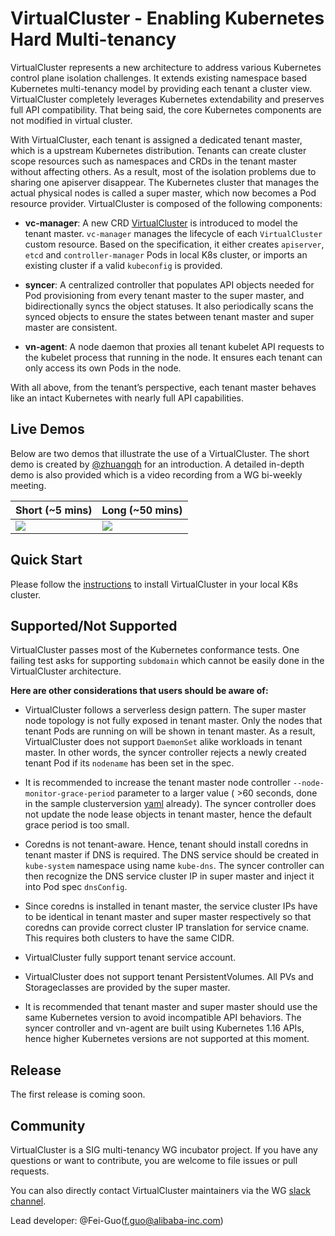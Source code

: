 # VirtualCluster - Enabling Kubernetes Hard Multi-tenancy

VirtualCluster represents a new architecture to address various Kubernetes control plane isolation challenges.
It extends existing namespace based Kubernetes multi-tenancy model by providing each tenant a cluster view.
VirtualCluster completely leverages Kubernetes extendability and preserves full API compatibility.
That being said, the core Kubernetes components are not modified in virtual cluster.

With VirtualCluster, each tenant is assigned a dedicated tenant master, which is a upstream Kubernetes distribution.
Tenants can create cluster scope resources such as namespaces and CRDs in the tenant master without affecting others.
As a result, most of the isolation problems due to sharing one apiserver disappear.
The Kubernetes cluster that manages the actual physical nodes is called a super master, which now
becomes a Pod resource provider. VirtualCluster is composed of the following components:

- **vc-manager**: A new CRD [VirtualCluster](pkg/apis/tenancy/v1alpha1/VirtualCluster_types.go) is introduced
to model the tenant master. `vc-manager` manages the lifecycle of each `VirtualCluster` custom resource.
Based on the specification, it either creates `apiserver`, `etcd` and `controller-manager` Pods in local K8s cluster,
or imports an existing cluster if a valid `kubeconfig` is provided.

- **syncer**: A centralized controller that populates API objects needed for Pod provisioning from every tenant master
to the super master, and bidirectionally syncs the object statuses. It also periodically scans the synced objects to ensure
the states between tenant master and super master are consistent.

- **vn-agent**: A node daemon that proxies all tenant kubelet API requests to the kubelet process that running
in the node. It ensures each tenant can only access its own Pods in the node.

With all above, from the tenant’s perspective, each tenant master behaves like an intact Kubernetes with nearly full API capabilities.

## Live Demos

Below are two demos that illustrate the use of a VirtualCluster.
The short demo is created by [@zhuangqh](https://github.com/zhuangqh) for an introduction. A
detailed in-depth demo is also provided which is a video recording from a WG bi-weekly meeting.

Short (~5 mins) | Long (~50 mins) 
--- | --- 
[![](http://img.youtube.com/vi/QvpNehTNRyk/0.jpg)](http://www.youtube.com/watch?v=QvpNehTNRyk "vc-demo-short") | [![](http://img.youtube.com/vi/Kow00IEUbAA/0.jpg)](http://www.youtube.com/watch?v=Kow00IEUbAA "vc-demo-long")

## Quick Start

Please follow the [instructions](./doc/demo.md) to install VirtualCluster in your local K8s cluster.

## Supported/Not Supported

VirtualCluster passes most of the Kubernetes conformance tests. One failing test asks for supporting
`subdomain` which cannot be easily done in the VirtualCluster architecture. 

**Here are other considerations that users should be aware of:**

- VirtualCluster follows a serverless design pattern. The super master node topology is not fully exposed in
tenant master. Only the nodes that tenant Pods are running on will be shown in tenant master. As a result,
VirtualCluster does not support `DaemonSet` alike workloads in tenant master. In other words, the syncer controller
rejects a newly created tenant Pod if its `nodename` has been set in the spec.

- It is recommended to increase the tenant master node controller `--node-monitor-grace-period` parameter to a larger value
( >60 seconds, done in the sample clusterversion [yaml](config/sampleswithspec/clusterversion_v1_nodeport.yaml) already).
The syncer controller does not update the node lease objects in tenant master,
hence the default grace period is too small.

- Coredns is not tenant-aware. Hence, tenant should install coredns in tenant master if DNS is required. 
The DNS service should be created in `kube-system` namespace using name `kube-dns`. The syncer controller can then
recognize the DNS service cluster IP in super master and inject it into Pod spec `dnsConfig`.

- Since coredns is installed in tenant master, the service cluster IPs have to be identical in tenant
master and super master respectively so that coredns can provide correct cluster IP translation for service cname.
This requires both clusters to have the same CIDR.

- VirtualCluster fully support tenant service account.

- VirtualCluster does not support tenant PersistentVolumes. All PVs and Storageclasses are provided by the super master.

- It is recommended that tenant master and super master should use the same Kubernetes version to avoid
incompatible API behaviors. The syncer controller and vn-agent are built using Kubernetes 1.16 APIs, hence
higher Kubernetes versions are not supported at this moment.

## Release

The first release is coming soon.

## Community
VirtualCluster is a SIG multi-tenancy WG incubator project.
If you have any questions or want to contribute, you are welcome to file issues or pull requests.

You can also directly contact VirtualCluster maintainers via the WG [slack channel](https://kubernetes.slack.com/messages/wg-multitenancy).

Lead developer: @Fei-Guo(f.guo@alibaba-inc.com)